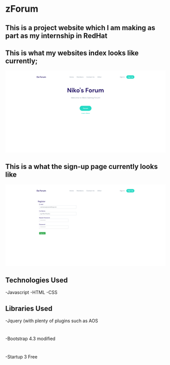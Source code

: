 # zForum

## This is a project website which I am making as part as my internship in RedHat
## This is what my websites index looks like currently;
![sc](img/sc.png)

## This is a what the sign-up page currently looks like 
![sc2](img/sc1.png)

## Technologies Used
-Javascript
-HTML
-CSS

## Libraries Used
-Jquery (with plenty of plugins such as AOS
# 
-Bootstrap 4.3 modified
# 
-Startup 3 Free
